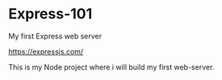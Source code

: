 # Express-101

My first Express web server

https://expressjs.com/

This is my Node project where i will build my first web-server.
